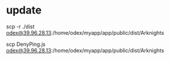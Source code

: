 # update
scp -r ./dist odex@39.96.28.13:/home/odex/myapp/app/public/dist/Arknights


scp DenyPing.js odex@39.96.28.13:/home/odex/myapp/app/public/dist/Arknights